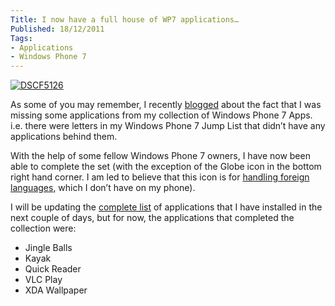 ```yaml
---
Title: I now have a full house of WP7 applications…
Published: 18/12/2011
Tags:
- Applications
- Windows Phone 7
---
```


[![DSCF5126](http://www.gep13.co.uk/blog/wp-content/uploads/2011/12/DSCF5126_thumb.jpg)](http://www.gep13.co.uk/blog/wp-content/uploads/2011/12/DSCF5126.jpg)   

As some of you may remember, I recently [blogged](http://www.gep13.co.uk/blog/?p=499) about the fact that I was missing some applications from my collection of Windows Phone 7 Apps. i.e. there were letters in my Windows Phone 7 Jump List that didn’t have any applications behind them.

With the help of some fellow Windows Phone 7 owners, I have now been able to complete the set (with the exception of the Globe icon in the bottom right hand corner. I am led to believe that this icon is for [handling foreign languages](http://forum.xda-developers.com/showthread.php?t=1204578), which I don’t have on my phone).

I will be updating the [complete list](http://www.gep13.co.uk/blog/?p=305) of applications that I have installed in the next couple of days, but for now, the applications that completed the collection were:

- Jingle Balls
- Kayak
- Quick Reader
- VLC Play
- XDA Wallpaper
